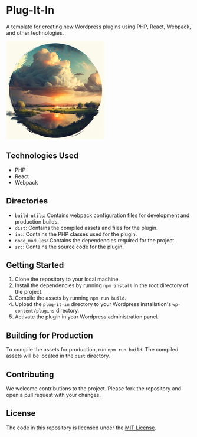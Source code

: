 # Plug-It-In
A template for creating new Wordpress plugins using PHP, React, Webpack, and other technologies.

![](./cover.jpg)

## Technologies Used
- PHP
- React
- Webpack

## Directories
- `build-utils`: Contains webpack configuration files for development and production builds.
- `dist`: Contains the compiled assets and files for the plugin.
- `inc`: Contains the PHP classes used for the plugin.
- `node_modules`: Contains the dependencies required for the project.
- `src`: Contains the source code for the plugin.

## Getting Started
1. Clone the repository to your local machine.
2. Install the dependencies by running `npm install` in the root directory of the project.
3. Compile the assets by running `npm run build`.
4. Upload the `plug-it-in` directory to your Wordpress installation's `wp-content/plugins` directory.
5. Activate the plugin in your Wordpress administration panel.

## Building for Production
To compile the assets for production, run `npm run build`. The compiled assets will be located in the `dist` directory.

## Contributing
We welcome contributions to the project. Please fork the repository and open a pull request with your changes.

## License
The code in this repository is licensed under the [MIT License](https://opensource.org/licenses/MIT).


